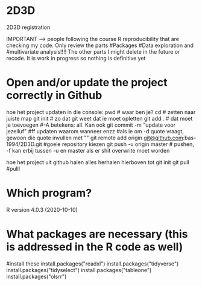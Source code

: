 # 2D3D
2D3D registration

IMPORTANT --> people following the course R reproducibility that are checking my code.
Only review the parts #Packages #Data exploration and #multivariate analysis!!!! The other parts I might delete in the future or recode.
It is work in progress so nothing is definitive yet

# Open and/or update the project correctly in Github
hoe het project updaten in die console:
pwd # waar ben je?
cd # zetten naar juiste map
git init # zo dat git weet dat ie moet opletten
git add . # dat moet je toevoegen #-A betekens: all. Kan ook
git commit -m "update voor jezelluf" #ff updaten waarom wanneer enzz #als ie om -d quote vraagt, gewoon die quote invullen met ""
git remote add origin git@github.com:bas-1994/2D3D.git #goeie repository kiezen
git push -u origin master # pushen, -f kan erbij tussen -u en master als er shit overwrite moet worden

hoe het project uit github halen
alles herhalen hierboven tot git init
git pull #pulll

# Which program?
R version 4.0.3 (2020-10-10)

# What packages are necessary (this is addressed in the R code as well)
#install these
install.packages("readxl")
install.packages("tidyverse")
install.packages("tidyselect")
install.packages("tableone")
install.packages("olsrr")
